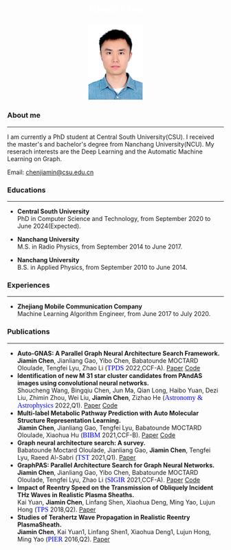 #  <center> <font face="微软雅黑" color=white size=5>Jiamin Chen</font> </center>

<div align=center> <img src="pic/photo.jpg" height="25%" width="25%"/>  </div>


### About me
***
I am currently a PhD student at Central South University(CSU). I received the master's and bachelor's degree from Nanchang University(NCU). My reserach interests are the Deep Learning and the Automatic Machine Learning on Graph.

Email: chenjiamin@csu.edu.cn


### Educations
***
* **Central South University**<br>PhD in Computer Science and Technology, from September 2020 to June 2024(Expected).
  
* **Nanchang University**<br>M.S. in Radio Physics, from September 2014 to June 2017.

* **Nanchang University**<br>B.S. in Applied Physics, from September 2010 to June 2014.
  
### Experiences
***
* **Zhejiang Mobile Communication Company**<br>Machine Learning Algorithm Engineer, from June 2017 to July 2020.
   
   
### Publications
***

* **Auto-GNAS: A Parallel Graph Neural Architecture Search Framework.** <br> **Jiamin Chen**, Jianliang Gao, Yibo Chen, Babatounde MOCTARD Oloulade, Tengfei Lyu, Zhao Li (<font face="微软雅黑" color=blue size=3>TPDS</font> 2022,CCF-A). [Paper](https://ieeexplore.ieee.org/document/9714826) [Code](https://github.com/AutoMachine0/Auto-GNAS)
* **Identification of new M 31 star cluster candidates from PAndAS images using convolutional neural networks.** <br> Shoucheng Wang, Bingqiu Chen, Jun Ma, Qian Long, Haibo Yuan, Dezi Liu, Zhimin Zhou, Wei Liu, **Jiamin Chen**, Zizhao He (<font face="微软雅黑" color=blue size=3>Astronomy & Astrophysics</font> 2022,Q1). [Paper](https://www.aanda.org/articles/aa/abs/2022/02/aa42169-21/aa42169-21.html) [Code](https://github.com/wscdaxia/coreCode_cnn)
* **Multi-label Metabolic Pathway Prediction with Auto Molecular Structure Representation Learning.** <br> **Jiamin Chen**, Jianliang Gao, Tengfei Lyu, Babatounde MOCTARD Oloulade, Xiaohua Hu (<font face="微软雅黑" color=blue size=3>BIBM</font> 2021,CCF-B). [Paper](https://ieeexplore.ieee.org/abstract/document/9669309) [Code](https://github.com/AutoMachine0/Auto-MSR)
* **Graph neural architecture search: A survey.** <br> Babatounde Moctard Oloulade, Jianliang Gao, **Jiamin Chen**, Tengfei Lyu, Raeed Al-Sabri (<font face="微软雅黑" color=blue size=3>TST</font> 2021,Q1). [Paper](https://ieeexplore.ieee.org/document/9645440/authors#authors)
* **GraphPAS: Parallel Architecture Search for Graph Neural Networks.** <br> **Jiamin Chen**, Jianliang Gao, Yibo Chen, Babatounde MOCTARD Oloulade, Tengfei Lyu, Zhao Li (<font face="微软雅黑" color=blue size=3>SIGIR</font> 2021,CCF-A). [Paper](https://dl.acm.org/doi/abs/10.1145/3404835.3463007) [Code](https://gitee.com/ncucjm/GraphPAS)
* **Impact of Reentry Speed on the Transmission of Obliquely Incident THz Waves in Realistic Plasma Sheaths.** <br> Kai Yuan, **Jiamin Chen**, Linfang Shen, Xiaohua Deng, Ming Yao, Lujun Hong (<font face="微软雅黑" color=blue size=3>TPS</font> 2018,Q2). [Paper](https://ieeexplore.ieee.org/document/8262626)
* **Studies of Terahertz Wave Propagation in Realistic Reentry PlasmaSheath.** <br> **Jiamin Chen**, Kai Yuan1, Linfang Shen1, Xiaohua Deng1, Lujun Hong, Ming Yao (<font face="微软雅黑" color=blue size=3>PIER</font> 2016,Q2). [Paper](https://www.jpier.org/pier/pier.php?paper=16061202)
